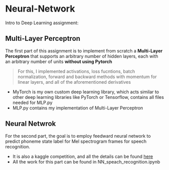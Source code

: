 # Neural-Network


Intro to Deep Learning assignment:

## Multi-Layer Perceptron

The first part of this assignment is to implement from scratch a **Multi-Layer Perceptron** that supports an arbitrary number of hidden layers, each with an arbitrary number of units **without using Pytorch**

> For this, I implemented activations, loss fucntions, batch normalization, forward and backward methods with momentum for linear layers, and all of the aforementioned derivatives

*  MyTorch is my own custom deep learning library, which acts similar to other deep learning libraries like PyTorch or Tensorflow, contains all files needed for MLP.py
*  MLP.py contains my implementation of Multi-Layer Perceptron

## Neural Netwrok

For the second part, the goal is to employ feedward neural network to predict phoneme state label for Mel spectrogram frames for speech recognition.

* It is also a kaggle competition, and all the details can be found [here](https://www.kaggle.com/competitions/idl-fall2021-hw1p2/overview)
* All the work for this part can be found in NN_speach_recognition.ipynb



